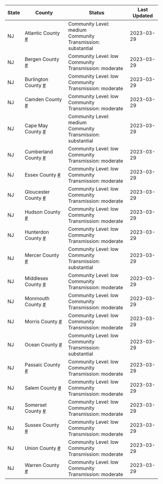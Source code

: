 State | County | Status | Last Updated
--- | --- | --- | --- 
NJ | Atlantic County <a href="#atlantic_county">#</a> | <a name="atlantic_county"></a>Community Level: medium<br/>Community Transmission: substantial | 2023-03-29
NJ | Bergen County <a href="#bergen_county">#</a> | <a name="bergen_county"></a>Community Level: low<br/>Community Transmission: moderate | 2023-03-29
NJ | Burlington County <a href="#burlington_county">#</a> | <a name="burlington_county"></a>Community Level: low<br/>Community Transmission: moderate | 2023-03-29
NJ | Camden County <a href="#camden_county">#</a> | <a name="camden_county"></a>Community Level: low<br/>Community Transmission: moderate | 2023-03-29
NJ | Cape May County <a href="#cape_may_county">#</a> | <a name="cape_may_county"></a>Community Level: medium<br/>Community Transmission: substantial | 2023-03-29
NJ | Cumberland County <a href="#cumberland_county">#</a> | <a name="cumberland_county"></a>Community Level: low<br/>Community Transmission: moderate | 2023-03-29
NJ | Essex County <a href="#essex_county">#</a> | <a name="essex_county"></a>Community Level: low<br/>Community Transmission: moderate | 2023-03-29
NJ | Gloucester County <a href="#gloucester_county">#</a> | <a name="gloucester_county"></a>Community Level: low<br/>Community Transmission: moderate | 2023-03-29
NJ | Hudson County <a href="#hudson_county">#</a> | <a name="hudson_county"></a>Community Level: low<br/>Community Transmission: moderate | 2023-03-29
NJ | Hunterdon County <a href="#hunterdon_county">#</a> | <a name="hunterdon_county"></a>Community Level: low<br/>Community Transmission: moderate | 2023-03-29
NJ | Mercer County <a href="#mercer_county">#</a> | <a name="mercer_county"></a>Community Level: low<br/>Community Transmission: substantial | 2023-03-29
NJ | Middlesex County <a href="#middlesex_county">#</a> | <a name="middlesex_county"></a>Community Level: low<br/>Community Transmission: moderate | 2023-03-29
NJ | Monmouth County <a href="#monmouth_county">#</a> | <a name="monmouth_county"></a>Community Level: low<br/>Community Transmission: moderate | 2023-03-29
NJ | Morris County <a href="#morris_county">#</a> | <a name="morris_county"></a>Community Level: low<br/>Community Transmission: moderate | 2023-03-29
NJ | Ocean County <a href="#ocean_county">#</a> | <a name="ocean_county"></a>Community Level: low<br/>Community Transmission: substantial | 2023-03-29
NJ | Passaic County <a href="#passaic_county">#</a> | <a name="passaic_county"></a>Community Level: low<br/>Community Transmission: moderate | 2023-03-29
NJ | Salem County <a href="#salem_county">#</a> | <a name="salem_county"></a>Community Level: low<br/>Community Transmission: moderate | 2023-03-29
NJ | Somerset County <a href="#somerset_county">#</a> | <a name="somerset_county"></a>Community Level: low<br/>Community Transmission: moderate | 2023-03-29
NJ | Sussex County <a href="#sussex_county">#</a> | <a name="sussex_county"></a>Community Level: low<br/>Community Transmission: moderate | 2023-03-29
NJ | Union County <a href="#union_county">#</a> | <a name="union_county"></a>Community Level: low<br/>Community Transmission: moderate | 2023-03-29
NJ | Warren County <a href="#warren_county">#</a> | <a name="warren_county"></a>Community Level: low<br/>Community Transmission: moderate | 2023-03-29
